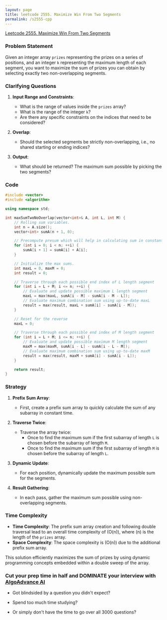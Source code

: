 ```yaml
---
layout: page
title: leetcode 2555. Maximize Win From Two Segments
permalink: /s2555-cpp
---
```

[Leetcode 2555. Maximize Win From Two Segments](https://algoadvance.github.io/algoadvance/l2555)
### Problem Statement

Given an integer array `prizes` representing the prizes on a series of positions, and an integer `k` representing the maximum length of each segment, you want to maximize the sum of prizes you can obtain by selecting exactly two non-overlapping segments.

### Clarifying Questions

1. **Input Range and Constraints**:
    - What is the range of values inside the `prizes` array?
    - What is the range of the integer `k`?
    - Are there any specific constraints on the indices that need to be considered?

2. **Overlap**:
    - Should the selected segments be strictly non-overlapping, i.e., no shared starting or ending indices?

3. **Output**:
    - What should be returned? The maximum sum possible by picking the two segments?

### Code

```cpp
#include <vector>
#include <algorithm>

using namespace std;

int maxSumTwoNoOverlap(vector<int>& A, int L, int M) {
    // Rolling sum variables.
    int n = A.size();
    vector<int> sumA(n + 1, 0);

    // Precompute presum which will help in calculating sum in constant time.
    for (int i = 0; i < n; ++i) {
        sumA[i + 1] = sumA[i] + A[i];
    }

    // Initialize the max sums.
    int maxL = 0, maxM = 0;
    int result = 0;

    // Traverse through each possible end index of L length segment
    for (int i = L + M; i <= n; ++i) {
        // Evaluate and update possible maximum L length segment
        maxL = max(maxL, sumA[i - M] - sumA[i - M - L]);
        // Evaluate maximum combination sum using up-to-date maxL
        result = max(result, maxL + sumA[i] - sumA[i - M]);
    }

    // Reset for the reverse
    maxL = 0;

    // Traverse through each possible end index of M length segment
    for (int i = L + M; i <= n; ++i) {
        // Evaluate and update possible maximum M length segment
        maxM = max(maxM, sumA[i - L] - sumA[i - L - M]);
        // Evaluate maximum combination sum using up-to-date maxM
        result = max(result, maxM + sumA[i] - sumA[i - L]);
    }

    return result;
}
```

### Strategy

1. **Prefix Sum Array**:
    - First, create a prefix sum array to quickly calculate the sum of any subarray in constant time.

2. **Traverse Twice**:
    - Traverse the array twice:
        - Once to find the maximum sum if the first subarray of length `L` is chosen before the subarray of length `M`.
        - Once to find the maximum sum if the first subarray of length `M` is chosen before the subarray of length `L`.

3. **Dynamic Update**:
    - For each position, dynamically update the maximum possible sum for the segments.

4. **Result Gathering**:
    - In each pass, gather the maximum sum possible using non-overlapping segments.

### Time Complexity

- **Time Complexity**: The prefix sum array creation and following double traversal lead to an overall time complexity of \(O(n)\), where \(n\) is the length of the `prizes` array.
- **Space Complexity**: The space complexity is \(O(n)\) due to the additional prefix sum array.

This solution efficiently maximizes the sum of prizes by using dynamic programming concepts embedded within a double sweep of the array.


### Cut your prep time in half and DOMINATE your interview with [AlgoAdvance AI](https://algoAdvance.com)

- Got blindsided by a question you didn't expect?

- Spend too much time studying?

- Or simply don't have the time to go over all 3000 questions?


